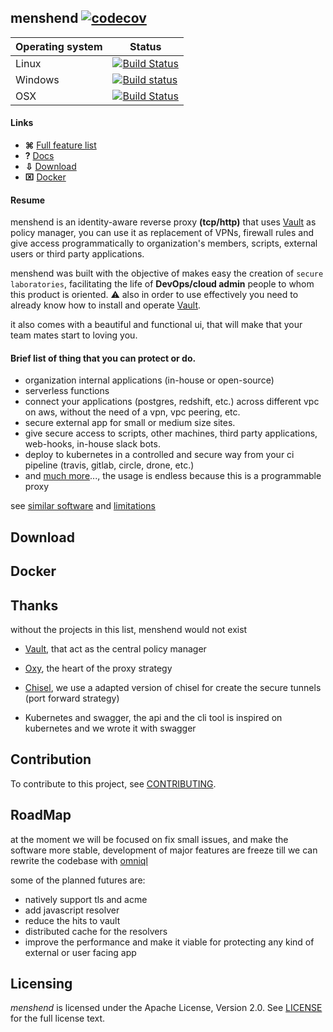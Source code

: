 ## menshend [![codecov](https://codecov.io/gh/nebtex/menshend/branch/master/graph/badge.svg)](https://codecov.io/gh/nebtex/menshend)

|  Operating system | Status |
| --- | --- |
| Linux | [![Build Status](https://travis-ci.org/nebtex/menshend.svg?branch=master)](https://travis-ci.org/nebtex/menshend)|
| Windows | [![Build status](https://ci.appveyor.com/api/projects/status/q8fewu4op9cyxgd5/branch/master?svg=true)](https://ci.appveyor.com/project/criloz/menshend/branch/master)|
| OSX | [![Build Status](https://travis-ci.org/nebtex/menshend.svg?branch=master)](https://travis-ci.org/nebtex/menshend)|

#### Links

* **⌘** [Full feature list](#download)
* **?** [Docs](#download)
* **⇩** [Download](#download)
* **⌧** [Docker](#docker) 

#### Resume

menshend is an identity-aware reverse proxy **(tcp/http)** that uses [Vault](https://github.com/hashicorp/vault) as policy manager, you can use it as replacement of VPNs, firewall rules and give access programmatically to organization's members, scripts, external users or third party applications.

menshend was built with the objective of makes easy the creation of `secure laboratories`, facilitating the life of **DevOps/cloud admin** people to whom this product is oriented. :warning: also in order to use effectively you need to already know how to install and operate [Vault](https://github.com/hashicorp/vault).

it also comes with a beautiful and functional ui, that will make that your team mates start to loving you.

#### Brief list of thing that you can protect or do.

 * organization internal applications (in-house or open-source)   
 * serverless functions 
 * connect your applications (postgres, redshift, etc.) across different vpc on aws, without the need of a vpn, vpc peering, etc. 
 * secure external app for small or medium size sites.
 * give secure access to scripts, other machines, third party applications, web-hooks, in-house slack bots.
 * deploy to kubernetes in a controlled and secure way from your ci pipeline (travis, gitlab, circle, drone, etc.)
 * and [much more](#sdsd)..., the usage is endless because this is a programmable proxy

see [similar software](#sds)  and [limitations](#wadas)

## Download


## Docker


## Thanks 

without the projects in this list, menshend would not exist

- [Vault](https://github.com/hashicorp/vault), that act as the central policy manager

- [Oxy](https://github.com/vulcand/oxy),  the heart of the proxy strategy

- [Chisel](https://github.com/jpillora/chisel), we use a adapted version of chisel for create the secure tunnels (port forward strategy) 

- Kubernetes and swagger, the api and the cli tool is inspired on kubernetes and we wrote it with swagger

## Contribution

To contribute to this project, see [CONTRIBUTING](CONTRIBUTING).

## RoadMap

at the moment we will be focused on fix small issues, and make the software more stable, development of major features  are freeze till we can rewrite the codebase with [omniql](https://github.com/omniql/omniql)

some of the planned  futures are:

* natively support tls and acme 
* add javascript resolver
* reduce the hits to vault
* distributed cache for the resolvers
* improve the performance and make it viable for protecting any kind of external or user facing app

## Licensing

*menshend* is licensed under the Apache License, Version 2.0. See [LICENSE](LICENSE) for the full license text.

